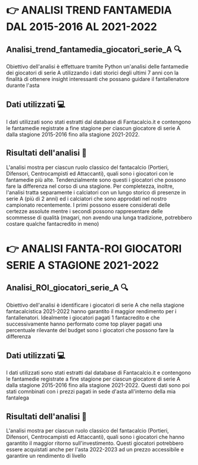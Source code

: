 # 👉 ANALISI TREND FANTAMEDIA DAL 2015-2016 AL 2021-2022

## Analisi_trend_fantamedia_giocatori_serie_A 🔍
Obiettivo dell'analisi è effettuare tramite Python un'analisi delle fantamedie dei giocatori di serie A utilizzando i dati storici degli ultimi 7 anni con la finalità di ottenere insight interessanti che possano guidare il fantallenatore durante l'asta

## Dati utilizzati 💻
I dati utilizzati sono stati estratti dal database di Fantacalcio.it e contengono le fantamedie registrate a fine stagione per ciascun giocatore di serie A dalla stagione 2015-2016 fino alla stagione 2021-2022.

## Risultati dell'analisi 🎯
L'analisi mostra per ciascun ruolo classico del fantacalcio (Portieri, Difensori, Centrocampisti ed Attaccanti), quali sono i giocatori con le fantamedie più alte. Tendenzialmente sono questi i giocatori che possono fare la differenza nel corso di una stagione. Per completezza, inoltre, l'analisi tratta separamente i calciatori con un lungo storico di presenze in serie A (più di 2 anni) ed i calciatori che sono approdati nel nostro campionato recentemente. I primi possono essere considerati delle certezze assolute mentre i secondi possono rappresentare delle scommesse di qualità (magari, non avendo una lunga tradizione, potrebbero costare qualche fantacredito in meno)

# 👉 ANALISI FANTA-ROI GIOCATORI SERIE A STAGIONE 2021-2022

## Analisi_ROI_giocatori_serie_A 🔍
Obiettivo dell'analisi è identificare i giocatori di serie A che nella stagione fantacalcistica 2021-2022 hanno garantito il maggior rendimento per i fantallenatori. Idealmente i giocatori pagati 1 fantacredito e che successivamente hanno performato come top player pagati una percentuale rilevante del budget sono i giocatori che possono fare la differenza

## Dati utilizzati 💻
I dati utilizzati sono stati estratti dal database di Fantacalcio.it e contengono le fantamedie registrate a fine stagione per ciascun giocatore di serie A dalla stagione 2015-2016 fino alla stagione 2021-2022. Questi dati sono poi stati comnbinati con i prezzi pagati in sede d'asta all'interno della mia fantalega

## Risultati dell'analisi 🎯
L'analisi mostra per ciascun ruolo classico del fantacalcio (Portieri, Difensori, Centrocampisti ed Attaccanti), quali sono i giocatori che hanno garantito il maggior ritorno sull'investimento. Questi giocatori potrebbero essere acquistati anche per l'asta 2022-2023 ad un prezzo accessibile e garantire un rendimento di livello
